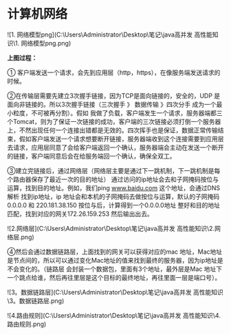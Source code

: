 # 计算机网络

![1. 网络模型png](C:\Users\Administrator\Desktop\笔记\java高并发 高性能知识\1. 网络模型png.png)

**上图过程：**

① 客户端发送一个请求，会先到应用层（http，https），在像服务端发送请求的时候。

②在传输层需要先建立3次握手链接，因为TCP是面向链接的，安全的，UDP 是面向非链接的。所以3次握手链接（三次握手 》 数据传输 》四次分手  成为一个最小粒度，不可被再分割）。假如 我做了负载，客户端发生一个请求，服务器端都三个Tomcat，则为了保证一次链接的成功，客户端的三次链接必须打倒一个服务器上，不然出现任何一个连接出错都是无效的。四次挥手也是保证，数据正常传输结束，假如客户端发送一个请求想要断开链接，服务器端收到这个连接需要到应用层去请求，应用层同意了会给客户端返回一个确认，服务器端会主动在发送一个断开的链接，客户端同意后会在给服务端回一个确认，确保全双工。

③建立完链接后，通过网络层（网络层主要是通过下一跳机制，下一跳机制是每个路由器保存了最近一次的目的地址） 通过访问的ip地址会去和子网掩码按位与运算，找到目的地址。例如，我们ping www.baidu.com 这个地址，会通过DNS 解析 找到ip地址，ip 地址会和本机的子网掩码去做按位与运算，默认的子网掩码0.0.0.0 和 220.181.38.150 按位与后，计算得到一个0.0.0.0地址 整好和目的地址匹配，找到对应的网关172.26.159.253 然后输出出去。

![2.网络层](C:\Users\Administrator\Desktop\笔记\java高并发 高性能知识\2.网络层.png)

④然后会通过数据链路层，上面找到的网关可以获得对应的mac 地址，Mac地址是节点间的，所以可以通过变化Mac地址的值来找到最终的服务器，因为ip地址是不会变化的。（链路层 会封装一个数据包，里面有3个地址，最外层是Mac 地址下一个跳点给谁，然后再往里层是这个目标的最终地址，再往里面一层是端口号）。

![3。数据链路层](C:\Users\Administrator\Desktop\笔记\java高并发 高性能知识\3。数据链路层.png)



![4.路由规则](C:\Users\Administrator\Desktop\笔记\java高并发 高性能知识\4.路由规则.png)































